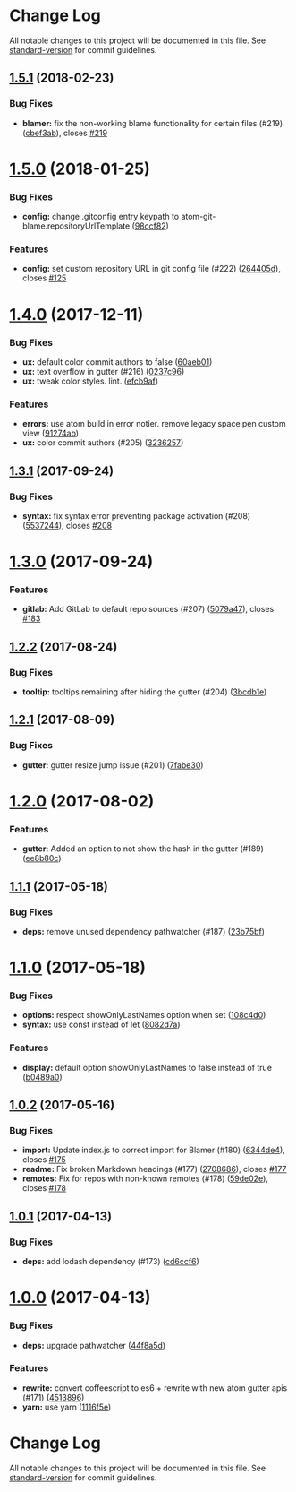 # Change Log

All notable changes to this project will be documented in this file. See [standard-version](https://github.com/conventional-changelog/standard-version) for commit guidelines.

<a name="1.5.1"></a>
## [1.5.1](https://github.com/alexcorre/git-blame/compare/v1.5.0...v1.5.1) (2018-02-23)


### Bug Fixes

* **blamer:** fix the non-working blame functionality for certain files (#219) ([cbef3ab](https://github.com/alexcorre/git-blame/commit/cbef3ab)), closes [#219](https://github.com/alexcorre/git-blame/issues/219)



<a name="1.5.0"></a>
# [1.5.0](https://github.com/alexcorre/git-blame/compare/v1.4.0...v1.5.0) (2018-01-25)


### Bug Fixes

* **config:** change .gitconfig entry keypath to atom-git-blame.repositoryUrlTemplate ([98ccf82](https://github.com/alexcorre/git-blame/commit/98ccf82))


### Features

* **config:** set custom repository URL in git config file (#222) ([264405d](https://github.com/alexcorre/git-blame/commit/264405d)), closes [#125](https://github.com/alexcorre/git-blame/issues/125)



<a name="1.4.0"></a>
# [1.4.0](https://github.com/alexcorre/git-blame/compare/v1.3.1...v1.4.0) (2017-12-11)


### Bug Fixes

* **ux:** default color commit authors to false ([60aeb01](https://github.com/alexcorre/git-blame/commit/60aeb01))
* **ux:** text overflow in gutter (#216) ([0237c96](https://github.com/alexcorre/git-blame/commit/0237c96))
* **ux:** tweak color styles. lint. ([efcb9af](https://github.com/alexcorre/git-blame/commit/efcb9af))


### Features

* **errors:** use atom build in error notier. remove legacy space pen custom view ([91274ab](https://github.com/alexcorre/git-blame/commit/91274ab))
* **ux:** color commit authors (#205) ([3236257](https://github.com/alexcorre/git-blame/commit/3236257))



<a name="1.3.1"></a>
## [1.3.1](https://github.com/alexcorre/git-blame/compare/v1.3.0...v1.3.1) (2017-09-24)


### Bug Fixes

* **syntax:** fix syntax error preventing package activation (#208) ([5537244](https://github.com/alexcorre/git-blame/commit/5537244)), closes [#208](https://github.com/alexcorre/git-blame/issues/208)



<a name="1.3.0"></a>
# [1.3.0](https://github.com/alexcorre/git-blame/compare/v1.2.2...v1.3.0) (2017-09-24)


### Features

* **gitlab:** Add GitLab to default repo sources (#207) ([5079a47](https://github.com/alexcorre/git-blame/commit/5079a47)), closes [#183](https://github.com/alexcorre/git-blame/issues/183)



<a name="1.2.2"></a>
## [1.2.2](https://github.com/alexcorre/git-blame/compare/v1.2.1...v1.2.2) (2017-08-24)


### Bug Fixes

* **tooltip:** tooltips remaining after hiding the gutter (#204) ([3bcdb1e](https://github.com/alexcorre/git-blame/commit/3bcdb1e))



<a name="1.2.1"></a>
## [1.2.1](https://github.com/alexcorre/git-blame/compare/v1.2.0...v1.2.1) (2017-08-09)


### Bug Fixes

* **gutter:** gutter resize jump issue (#201) ([7fabe30](https://github.com/alexcorre/git-blame/commit/7fabe30))



<a name="1.2.0"></a>
# [1.2.0](https://github.com/alexcorre/git-blame/compare/v1.1.1...v1.2.0) (2017-08-02)


### Features

* **gutter:** Added an option to not show the hash in the gutter (#189) ([ee8b80c](https://github.com/alexcorre/git-blame/commit/ee8b80c))



<a name="1.1.1"></a>
## [1.1.1](https://github.com/alexcorre/git-blame/compare/v1.1.0...v1.1.1) (2017-05-18)


### Bug Fixes

* **deps:** remove unused dependency pathwatcher (#187) ([23b75bf](https://github.com/alexcorre/git-blame/commit/23b75bf))



<a name="1.1.0"></a>
# [1.1.0](https://github.com/alexcorre/git-blame/compare/v1.0.2...v1.1.0) (2017-05-18)


### Bug Fixes

* **options:** respect showOnlyLastNames option when set ([108c4d0](https://github.com/alexcorre/git-blame/commit/108c4d0))
* **syntax:** use const instead of let ([8082d7a](https://github.com/alexcorre/git-blame/commit/8082d7a))


### Features

* **display:** default option showOnlyLastNames to false instead of true ([b0489a0](https://github.com/alexcorre/git-blame/commit/b0489a0))



<a name="1.0.2"></a>
## [1.0.2](https://github.com/alexcorre/git-blame/compare/v1.0.1...v1.0.2) (2017-05-16)


### Bug Fixes

* **import:** Update index.js to correct import for Blamer (#180) ([6344de4](https://github.com/alexcorre/git-blame/commit/6344de4)), closes [#175](https://github.com/alexcorre/git-blame/issues/175)
* **readme:** Fix broken Markdown headings (#177) ([2708686](https://github.com/alexcorre/git-blame/commit/2708686)), closes [#177](https://github.com/alexcorre/git-blame/issues/177)
* **remotes:** Fix for repos with non-known remotes (#178) ([59de02e](https://github.com/alexcorre/git-blame/commit/59de02e)), closes [#178](https://github.com/alexcorre/git-blame/issues/178)



<a name="1.0.1"></a>
## [1.0.1](https://github.com/alexcorre/git-blame/compare/v1.0.0...v1.0.1) (2017-04-13)


### Bug Fixes

* **deps:** add lodash dependency (#173) ([cd6ccf6](https://github.com/alexcorre/git-blame/commit/cd6ccf6))



<a name="1.0.0"></a>
# [1.0.0](https://github.com/alexcorre/git-blame/compare/v0.4.12...v1.0.0) (2017-04-13)


### Bug Fixes

* **deps:** upgrade pathwatcher ([44f8a5d](https://github.com/alexcorre/git-blame/commit/44f8a5d))


### Features

* **rewrite:** convert coffeescript to es6 + rewrite with new atom gutter apis (#171) ([4513896](https://github.com/alexcorre/git-blame/commit/4513896))
* **yarn:** use yarn ([1116f5e](https://github.com/alexcorre/git-blame/commit/1116f5e))



# Change Log

All notable changes to this project will be documented in this file. See [standard-version](https://github.com/conventional-changelog/standard-version) for commit guidelines.
